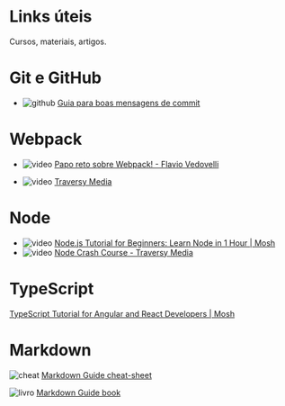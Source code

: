 # Links úteis
Cursos, materiais, artigos.

<!-- badges -->
[artigo]: https://img.shields.io/badge/-artigo-brightgreen.svg
[curso]: https://img.shields.io/badge/-curso-blue.svg
[cheat]: https://img.shields.io/badge/-cheat--sheet-yellow.svg
[github]: https://img.shields.io/badge/-github-lightgrey.svg
[livro]: https://img.shields.io/badge/-livro-blueviolet.svg
[video]: https://img.shields.io/badge/-v%C3%ADdeo-red.svg
<!-- --- -->

# Git e GitHub
* ![github] [Guia para boas mensagens de commit](https://github.com/RomuloOliveira/commit-messages-guide/blob/master/README_pt-BR.md)

# Webpack

* ![video] [Papo reto sobre Webpack! - Flavio Vedovelli](https://www.youtube.com/watch?v=qywhDK1hzxY&list=WL&index=2&t=432s)

* ![video] [Traversy Media](https://www.youtube.com/watch?v=lziuNMk_8eQ&list=WL&index=3&t=0s)

# Node

* ![video] [Node.js Tutorial for Beginners: Learn Node in 1 Hour | Mosh](https://youtu.be/TlB_eWDSMt4)
* ![video] [Node Crash Course - Traversy Media](https://youtu.be/fBNz5xF-Kx4)

# TypeScript
[TypeScript Tutorial for Angular and React Developers | Mosh](https://www.youtube.com/playlist?list=PLTjRvDozrdlxJjrQ4phZAUmiRn-HbK3M_)

# Markdown
![cheat] [Markdown Guide cheat-sheet](https://www.markdownguide.org/cheat-sheet/)

![livro] [Markdown Guide book](https://www.markdownguide.org/book)